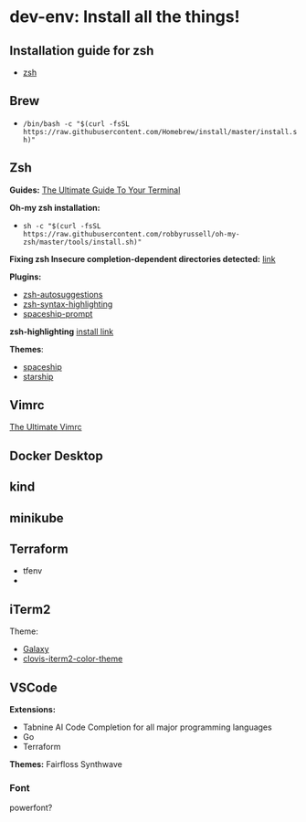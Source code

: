 # dev-env: Install all the things!

## Installation guide for zsh
* [zsh](https://sourabhbajaj.com/mac-setup/iTerm/zsh.html)

## Brew

* ```/bin/bash -c "$(curl -fsSL https://raw.githubusercontent.com/Homebrew/install/master/install.sh)"```

## Zsh

**Guides:**
[The Ultimate Guide To Your Terminal](https://towardsdatascience.com/the-ultimate-guide-to-your-terminal-makeover-e11f9b87ac99)

**Oh-my zsh installation:**

* ```sh -c "$(curl -fsSL https://raw.githubusercontent.com/robbyrussell/oh-my-zsh/master/tools/install.sh)"```

**Fixing zsh Insecure completion-dependent directories detected:**
[link](https://github.com/ohmyzsh/ohmyzsh/issues/6835#issuecomment-390187157)

**Plugins:**
* [zsh-autosuggestions](https://github.com/zsh-users/zsh-autosuggestions)
* [zsh-syntax-highlighting](https://github.com/zsh-users/zsh-syntax-highlighting)
* [spaceship-prompt](https://github.com/spaceship-prompt/spaceship-prompt)

**zsh-highlighting**
[install link](https://github.com/zsh-users/zsh-syntax-highlighting/blob/master/INSTALL.md)

**Themes**:

* [spaceship](https://github.com/pascaldevink/spaceship-zsh-theme)
* [starship](https://starship.rs/)
 
## Vimrc 
[The Ultimate Vimrc](https://github.com/amix/vimrc)
## Docker Desktop

## kind

## minikube

## Terraform
- tfenv
- 

## iTerm2

Theme:
* [Galaxy](https://github.com/jglovier/galaxy-theme-iterm)
* [clovis-iterm2-color-theme](https://gist.github.com/Leenie/fd1888924a79a3546936690adf789b20)

## VSCode
**Extensions:**
- Tabnine AI Code Completion for all major programming languages
- Go
- Terraform

**Themes:**
Fairfloss
Synthwave


### Font
powerfont? 
